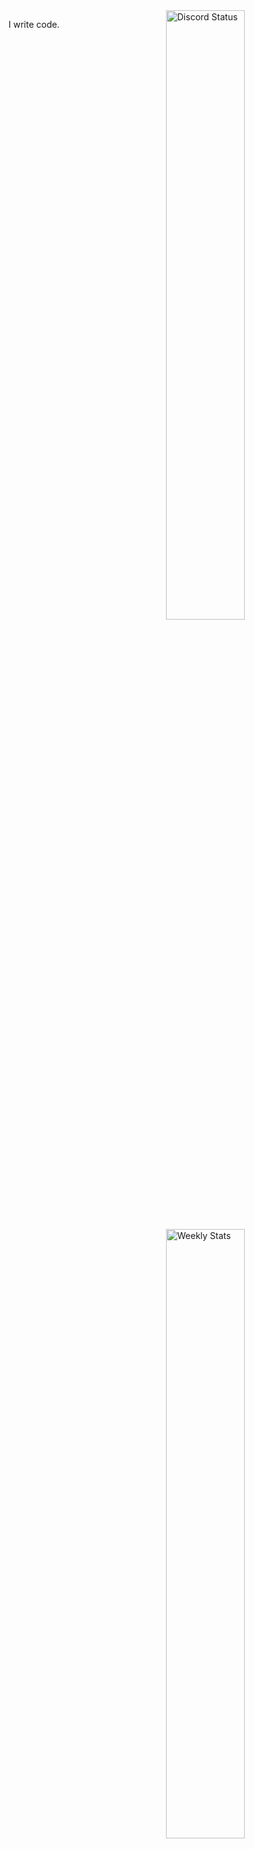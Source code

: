 <a href="https://discord.com/users/669532371170623528" target="_blank">
	<img width="50%" align="right" alt="Discord Status" src="https://lanyard.cnrad.dev/api/669532371170623528?bg=1f1f1f&borderRadius=15px">
</a>
	<img width="50%" align="right" alt="Weekly Stats" src="https://github-readme-stats.vercel.app/api/wakatime?username=Crawl&border_radius=5px&theme=dark&bg_color=1f1f1f&border_color=1f1f1f&icon_color=58a6ff&show_icons=true&disable_animations=true&custom_title=Weekly%20Stats">
</a>

I write code.